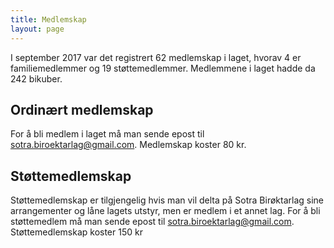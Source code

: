 ```yaml
---
title: Medlemskap
layout: page
---
```


I september 2017 var det registrert 62 medlemskap i laget, hvorav 4 er familiemedlemmer og 19 støttemedlemmer. Medlemmene i laget hadde da 242 bikuber.

## Ordinært medlemskap
For å bli medlem i laget må man sende epost til  [sotra.biroektarlag@gmail.com](mailto:sotra.biroektarlag@gmail.com). Medlemskap koster 80 kr.

<!-- ## Familiemedlemskap
Familiemedlemskap er tilgjengelig for ... For å opprette familiemedlemmer må man sende epost til [sotra.biroektarlag@gmail.com](mailto:sotra.biroektarlag@gmail.com). Familiemedlemskap koster 80 kr. -->

## Støttemedlemskap
Støttemedlemskap er tilgjengelig hvis man vil delta på Sotra Birøktarlag sine arrangementer og låne lagets utstyr, men er medlem i et annet lag. 
For å bli støttemedlem  må man sende epost til  [sotra.biroektarlag@gmail.com](mailto:sotra.biroektarlag@gmail.com). Støttemedlemskap koster
150 kr 